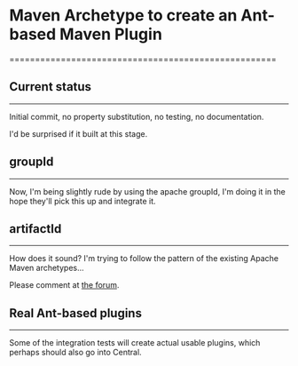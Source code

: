 # Maven Archetype to create an Ant-based Maven Plugin
====================================================

## Current status
--------------
Initial commit, no property substitution, no testing, no documentation.

I'd be surprised if it built at this stage.

## groupId
-------
Now, I'm being slightly rude by using the apache groupId, I'm doing it in the hope they'll pick this up and integrate it.

## artifactId
-----------
How does it sound? I'm trying to follow the pattern of the existing Apache Maven archetypes...

Please comment at [the forum](https://github.com/genthaler/maven-archetype-ant-plugin/issues).

## Real Ant-based plugins
----------------------
Some of the integration tests will create actual usable plugins, which perhaps should also go into Central.

